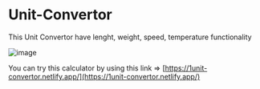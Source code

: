 # Unit-Convertor
 This Unit Convertor have lenght, weight, speed, temperature functionality

 ![image](https://github.com/Shubh99992/Unit-Calculator/assets/105529358/0f14484e-a430-46a1-9717-c0736b3d9305)

You can try this calculator by using this link => [https://1unit-convertor.netlify.app/](https://1unit-convertor.netlify.app/)


